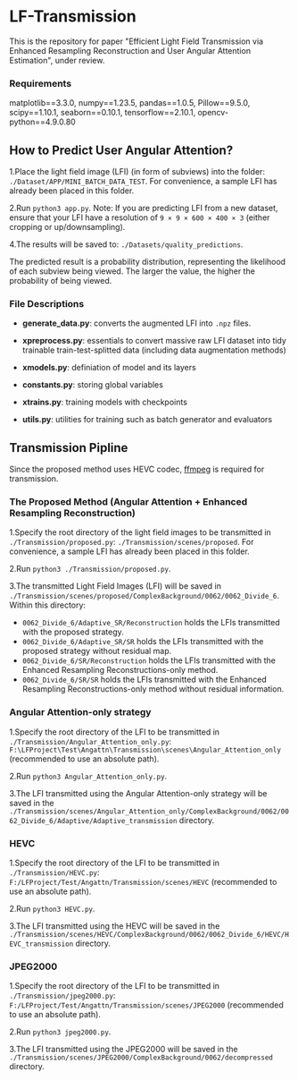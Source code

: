 # LF-Transmission

This is the repository for paper "Efficient Light Field Transmission via Enhanced Resampling Reconstruction and User Angular Attention Estimation", under review.

### Requirements

matplotlib==3.3.0, numpy==1.23.5, pandas==1.0.5, Pillow==9.5.0, scipy==1.10.1, seaborn==0.10.1, tensorflow==2.10.1, opencv-python==4.9.0.80


## How to Predict User Angular Attention? 

1.Place the light field image (LFI) (in form of subviews) into the folder: `./Dataset/APP/MINI_BATCH_DATA_TEST`. For convenience, a sample LFI has already been placed in this folder.

2.Run `python3 app.py`. Note: If you are predicting LFI from a new dataset, ensure that your LFI have a resolution of `9 × 9 × 600 × 400 × 3` (either cropping or up/downsampling).

4.The results will be saved to: `./Datasets/quality_predictions`.

The predicted result is a probability distribution, representing the likelihood of each subview being viewed. The larger the value, the higher the probability of being viewed.


### File Descriptions

- **generate_data.py**: converts the augmented LFI into `.npz` files.

- **xpreprocess.py**: essentials to convert massive raw LFI dataset into tidy trainable train-test-splitted data (including data augmentation methods)
- **xmodels.py**: definiation of model and its layers
- **constants.py**: storing global variables
- **xtrains.py**: training models with checkpoints
- **utils.py**: utilities for training such as batch generator and evaluators



## Transmission Pipline

Since the proposed method uses HEVC codec, [ffmpeg](https://ffmpeg.org/download.html) is required for transmission.

### The Proposed Method (Angular Attention + Enhanced Resampling Reconstruction)

1.Specify the root directory of the light field images to be transmitted in `./Transmission/proposed.py`: `./Transmission/scenes/proposed`. For convenience, a sample LFI has already been placed in this folder.

2.Run `python3 ./Transmission/proposed.py`.

3.The transmitted Light Field Images (LFI) will be saved in `./Transmission/scenes/proposed/ComplexBackground/0062/0062_Divide_6`. Within this directory:

- `0062_Divide_6/Adaptive_SR/Reconstruction` holds the LFIs transmitted with the proposed strategy.
- `0062_Divide_6/Adaptive_SR/SR` holds the LFIs transmitted with the proposed strategy without residual map.
- `0062_Divide_6/SR/Reconstruction` holds the LFIs transmitted with the Enhanced Resampling Reconstructions-only method.
- `0062_Divide_6/SR/SR` holds the LFIs transmitted with the Enhanced Resampling Reconstructions-only method without residual information.



### Angular Attention-only strategy 

1.Specify the root directory of the LFI to be transmitted in `./Transmission/Angular_Attention_only.py`: `F:\LFProject\Test\Angattn\Transmission\scenes\Angular_Attention_only` (recommended to use an absolute path).

2.Run `python3 Angular_Attention_only.py`.

3.The LFI transmitted using the Angular Attention-only strategy will be saved in the `./Transmission/scenes/Angular_Attention_only/ComplexBackground/0062/0062_Divide_6/Adaptive/Adaptive_transmission` directory.



### HEVC

1.Specify the root directory of the LFI to be transmitted in `./Transmission/HEVC.py`: `F:/LFProject/Test/Angattn/Transmission/scenes/HEVC` (recommended to use an absolute path).

2.Run `python3 HEVC.py`.

3.The LFI transmitted using the HEVC will be saved in the `./Transmission/scenes/HEVC/ComplexBackground/0062/0062_Divide_6/HEVC/HEVC_transmission` directory.



### JPEG2000

1.Specify the root directory of the LFI to be transmitted in `./Transmission/jpeg2000.py`: `F:/LFProject/Test/Angattn/Transmission/scenes/JPEG2000` (recommended to use an absolute path).

2.Run `python3 jpeg2000.py`.

3.The LFI transmitted using the JPEG2000 will be saved in the `./Transmission/scenes/JPEG2000/ComplexBackground/0062/decompressed` directory.



